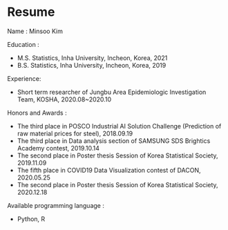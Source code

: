 # Resume

Name : Minsoo Kim

Education :

  - M.S. Statistics, Inha University, Incheon, Korea, 2021
  - B.S. Statistics, Inha University, Incheon, Korea, 2019


Experience:
  - Short term researcher of Jungbu Area Epidemiologic Investigation Team, KOSHA, 2020.08~2020.10

Honors and Awards :
  - The third place in POSCO Industrial AI Solution Challenge (Prediction of raw material prices for steel), 2018.09.19
  - The third place in Data analysis section of SAMSUNG SDS Brightics Academy contest, 2019.10.14
  - The second place in Poster thesis Session of Korea Statistical Society, 2019.11.09
  - The fifth place in COVID19 Data Visualization contest of DACON, 2020.05.25
  - The second place in Poster thesis Session of Korea Statistical Society, 2020.12.18
 
Available programming language :
  - Python, R
